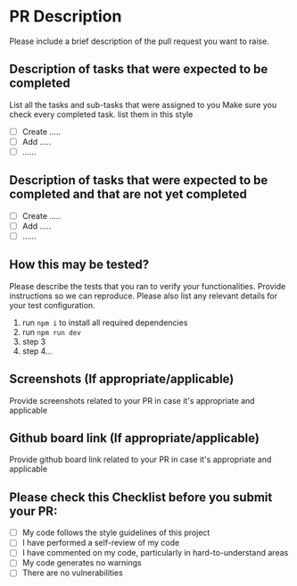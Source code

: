 # PR Description

Please include a brief description of the pull request you want to raise.

## Description of tasks that were expected to be completed

List all the tasks and sub-tasks that were assigned to you Make sure you check every completed task. list them in this style

- [ ] Create .....
- [ ] Add .....
- [ ] ......

## Description of tasks that were expected to be completed and that are not yet completed

- [ ] Create .....
- [ ] Add .....
- [ ] ......

## How this may be tested?

Please describe the tests that you ran to verify your functionalities. Provide instructions so we can reproduce. Please also list any relevant details for your test configuration.

1. run `npm i` to install all required dependencies
2. run `npm run dev`
3. step 3
4. step 4...

## Screenshots (If appropriate/applicable)

Provide screenshots related to your PR in case it's appropriate and applicable

## Github board link (If appropriate/applicable)

Provide github board link related to your PR in case it's appropriate and applicable

## Please check this Checklist before you submit your PR:

- [ ] My code follows the style guidelines of this project
- [ ] I have performed a self-review of my code
- [ ] I have commented on my code, particularly in hard-to-understand areas
- [ ] My code generates no warnings
- [ ] There are no vulnerabilities
